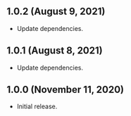 ## 1.0.2 (August 9, 2021)
- Update dependencies.

## 1.0.1 (August 8, 2021)
- Update dependencies.

## 1.0.0 (November 11, 2020)
- Initial release.